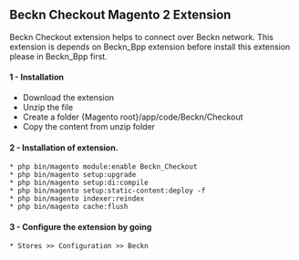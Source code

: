 ## Beckn Checkout Magento 2 Extension
Beckn Checkout extension helps to connect over Beckn network.
This extension is depends on Beckn_Bpp extension before install this extension please in Beckn_Bpp first.

#### 1 - Installation
 * Download the extension
 * Unzip the file
 * Create a folder {Magento root}/app/code/Beckn/Checkout
 * Copy the content from unzip folder
 
 #### 2 - Installation of extension.
    * php bin/magento module:enable Beckn_Checkout
    * php bin/magento setup:upgrade
    * php bin/magento setup:di:compile
    * php bin/magento setup:static-content:deploy -f
    * php bin/magento indexer:reindex
    * php bin/magento cache:flush
    
 #### 3 - Configure the extension by going 
    * Stores >> Configuration >> Beckn 